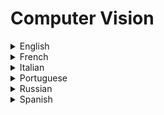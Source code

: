 # Computer Vision

<details>
  <summary>English</summary>
  
  ### Materials
- [Wikipedia - Computer Vision](https://en.wikipedia.org/wiki/Computer_vision)
- [History of Computer Vision](https://www.sas.com/en_us/insights/analytics/computer-vision.html)
- [Learn Computer Vision - Kaggle](https://www.kaggle.com/learn/computer-vision)
- [MIT News](https://news.mit.edu/topic/computer-vision)
- [Microsoft Azure](https://azure.microsoft.com/en-us/services/cognitive-services/computer-vision/)
- [Introduction to Computer Vision](https://blog.algorithmia.com/introduction-to-computer-vision/)
- [How to do everything in Computer Vision](https://towardsdatascience.com/how-to-do-everything-in-computer-vision-2b442c469928)
- [The Anciente Secrets of Computer Vision](https://pjreddie.com/courses/computer-vision/)
- [Facebook Research](https://research.fb.com/category/computer-vision/)
- [How Computer Vision Works](https://gumgum.com/what-is-computer-vision)
- [What is Computer Vision?](https://hayo.io/computer-vision/)
- [Computer Vision and Pattern Recognition](https://arxiv.org/list/cs.CV/recent)
- [Computer Vision Labs](https://www.nottingham.ac.uk/research/groups/cvl/recent-publications/recent-publications.aspx)
- [University of Southern California](https://www-bcf.usc.edu/~nevatia/publication.html)
- [Reddit Community](https://www.reddit.com/r/computervision/)
- [ETH Zürich](http://www.vision.ee.ethz.ch/en/)
- [Mitsubishi Laboratories](http://www.merl.com/research/computer-vision)
- [Analytics India](https://www.analyticsindiamag.com/what-is-the-difference-between-computer-vision-and-image-processing/)
- [CSCI 512, Lectures](https://inside.mines.edu/~whoff/courses/EENG512/lectures/)
- [ECE549: Computer Vision](http://slazebni.cs.illinois.edu/spring18/)
- [Computer Vision and Image Analysis](https://www.edx.org/course/computer-vision-image-analysis-3)
- [CVLab@StonyBrook](https://www3.cs.stonybrook.edu/~cvl/pub.html)
- [A Year in Computer Vision](http://www.themtank.org/a-year-in-computer-vision)
- [Computer Vision, CSCI-GA](https://cs.nyu.edu/~fergus/teaching/vision/index.html)
- [University of Freiburg](https://lmb.informatik.uni-freiburg.de/research/research.php)
- [Georgia Tech CS 4476 Fall 2019](https://dellaert.github.io/19F-4476/index.html)
- [CSCI 1430: Introduction to Computer Vision](https://browncsci1430.github.io/webpage/index.html)
- [6.869 Advances in Computer Vision](https://people.csail.mit.edu/torralba/courses/6.869/6.869.computervision.htm)
- [CSCI 1430: Introduction to Computer Vision](https://cs.brown.edu/courses/cs143/)
- [INFOMCV Computer Vision](http://www.cs.uu.nl/docs/vakken/mcv/curriculum.html)
- [CV Online](http://homepages.inf.ed.ac.uk/rbf/CVonline/)
- [Computer Vision Models](http://www.computervisionmodels.com/)
- [Columbia University](http://www.cs.columbia.edu/CAVE/publications/)
- [Center for Research in Computer Vision](http://crcv.ucf.edu/)
- [Prof. Dr. Björn Ommer](https://hci.iwr.uni-heidelberg.de/Staff/bommer/)
- [Computer Vision Courses](http://www.wisdom.weizmann.ac.il/~/vision/courses.html)
- [Vision Stanford](http://vision.stanford.edu/)
- [Princeton Visual AI Lab](https://visualai.princeton.edu/research.html)
- [Vision Lab UMASS](http://vis-www.cs.umass.edu/publications.html)
- [Wolfram Computer Vision](https://reference.wolfram.com/language/guide/ComputerVision.html)
- [16-385 Computer Vision](https://www.cs.cmu.edu/~16385/)
- [Nvidia Comp Vision](https://www.nvidia.com/object/imaging_comp_vision.html)
- [CSE 559A Computer Vision](https://www.cse.wustl.edu/~ayan/courses/cse559a/)
- [IU Computer Vision Lab](http://vision.soic.indiana.edu/publications/)
- [CSE/EE486 Computer Vision I](http://www.cse.psu.edu/~rtc12/CSE486/)
- [Introduction to Computer Vision](http://cecas.clemson.edu/~ahoover/ece431/)
- [Tampere University of Technology](http://vision.cs.tut.fi/publications_by_year)
- [GoCV](https://gocv.io/)
- [Michigan State University](http://cvlab.cse.msu.edu/category/publications.html)
- [IST Austria](http://pub.ist.ac.at/~chl/publications.html)
- [Computational Vision Caltech](http://www.vision.caltech.edu/publications/publications.html)
- [OpenCV](https://opencv.org/)
- [PyImageSearch](https://www.pyimagesearch.com/)
- [Kaggle Computer Vision](https://www.kaggle.com/dansbecker/intro-to-deep-learning-and-computer-vision)
- [J G Daugman Lectures](https://www.cl.cam.ac.uk/teaching/0809/CompVision/CompVisNotes.pdf)
- [CS 131 Lectures](http://vision.stanford.edu/teaching/cs131_fall1617/lectures/)
- [Fundamentals of Computer Vision](http://crcv.ucf.edu/gauss/BOOK.PDF)
- [COMP 4900C: Introduction to Computer Vision](https://people.scs.carleton.ca/~c_shu/Courses/comp4900d/)
- [CSE 455 Lectures](https://courses.cs.washington.edu/courses/cse455/09wi/Lects/)
- [An Introduction to Computer Vision](http://users.eecs.northwestern.edu/~yingwu/teaching/EECS432/Notes/intro.pdf)
- [Handbook of Computer Vision Algorithms](https://www.cise.ufl.edu/~jnw/CVAIIA/handbook-chap1.pdf)
- [CS Toronto](https://www.cs.toronto.edu/~urtasun/courses/CV/lecture01.pdf)
- [Handbook of Computer Vision and Applications](https://pdfs.semanticscholar.org/fbe6/319a23088de50031918d2161050c05137737.pdf)
- [Computer Vision: Algorithms and Applications](http://szeliski.org/Book/drafts/SzeliskiBook_20100903_draft.pdf)
- [Computer Vision A Modern Approach](http://cmuems.com/excap/readings/forsyth-ponce-computer-vision-a-modern-approach.pdf)
- [Programming Computer Vision with Python](http://programmingcomputervision.com/downloads/ProgrammingComputerVision_CCdraft.pdf)
- [Computer Vision: Evolution and Promise](https://cds.cern.ch/record/400313/files/p21.pdf)
- [Computer Vision Book](http://nana.lecturer.pens.ac.id/index_files/referensi/computer_vision/Computer%20Vision.pdf)
- [A Year in Computer Vision](http://www.themtank.org/pdfs/AYearofComputerVisionPDF.pdf)
- [Machine Learning in Computer Vision](https://www.cs.princeton.edu/courses/archive/spr07/cos424/lectures/li-guest-lecture.pdf)
- [Introduction to Machine Vision](https://www.assemblymag.com/ext/resources/White_Papers/Sep16/Introduction-to-Machine-Vision.pdf)
- [Computer Vision for Autonomous Navigation](https://www.ri.cmu.edu/pub_files/pub3/hebert_martial_1988_3/hebert_martial_1988_3.pdf)
- [Augmented Reality Meets Computer Vision](http://www.cvlibs.net/publications/Alhaija2018IJCV.pdf)
- [The Fundamentals of Machine Vision](https://www.visiononline.org/userAssets/aiaUploads/file/T1-The-Fundamentals-of-Machine-Vision.pdf)
- [Introduction to Computer Vision](https://people.cs.umass.edu/~elm/Teaching/Docs/IntroCV_1_19_11.pdf)
- [Deep Learning in Computer Vision](http://www.scs.ryerson.ca/~kosta/DLinCV/DLinCV.html)
- [Structured Learning and Prediction in CV](https://pub.ist.ac.at/~chl/papers/nowozin-fnt2011.pdf)
- [Computer Vision for Fruit Harvesting Robots](http://citeseerx.ist.psu.edu/viewdoc/download?doi=10.1.1.298.2555&amp;rep=rep1&amp;type=pdf)
- [An Invitation to 3-D Vision](https://www.eecis.udel.edu/~cer/arv/readings/old_mkss.pdf)
- [Geometric Modeling for Computer Vision](https://apps.dtic.mil/dtic/tr/fulltext/u2/a002261.pdf)
- [Introduction to CV](https://filebox.ece.vt.edu/~jbhuang/teaching/ece5554-4554/fa16/lectures/Lecture_01_Introduction.pdf)
- [Face Recognition Using Eigenfaces](https://www.cs.ucsb.edu/~mturk/Papers/mturk-CVPR91.pdf)
- [Tracking Natural Events Through Social Media and CV](http://vision.soic.indiana.edu/papers/tracking2016mm.pdf)
- [Learning OpenCV](http://www-cs.ccny.cuny.edu/~wolberg/capstone/opencv/LearningOpenCV.pdf)
- [Mastering OpenCV](https://www.cs.ccu.edu.tw/~damon/photo/,OpenCV/,Mastering_OpenCV.pdf)
- [IIT Madras](http://www.cse.iitm.ac.in/~vplab/courses.html)
- [Stanford CV Course](https://www.youtube.com/watch?v=vT1JzLTH4G4&amp;list=PLf7L7Kg8_FNxHATtLwDceyh72QQL9pvpQ)
- [CS231n](https://www.youtube.com/playlist?list=PLkt2uSq6rBVctENoVBg1TpCC7OQi31AlC)
- [OpenCV Python Tutorials](https://www.youtube.com/watch?v=qCR2Weh64h4&list=PLzMcBGfZo4-lUA8uGjeXhBUUzPYc6vZRn&ab_channel=TechWithTim)
- [Advanced Computer Vision with Python](https://www.youtube.com/watch?v=01sAkU_NvOY)
- [Deploying a Deep Learning Model on Web and Mobile Applications Using TensorFlow](https://www.manning.com/liveproject/deploying-a-deep-learning-model-on-web-and-mobile-applications-using-tensorflow) 
</details>

<details>
  <summary>French</summary>
  
  ### Materials
- [Vision par Ordinateur](http://devernay.free.fr/cours/vision/pdf/vision1_intro.pdf)
- [Vision par Ordinateur Slides](https://www.lirmm.fr/~wpuech/enseignement/DUT_info/VISION.pdf)
- [Vision par Ordinateur: Outils Fondamentaux](http://perception.inrialpes.fr/~Horaud/livre-fichiersPS/VO-HoraudMonga.pdf)
- [Fondements de la Vision par Ordinateur](http://info.usherbrooke.ca/ogodin/enseignement/imn459/chapitres/)
- [Recherches en Vision par Ordinateur](https://tel.archives-ouvertes.fr/tel-00080457/file/hdr_soumis.pdf)
- [Introduction à la Vision par Ordinateur](https://www.jcourtois.fr/uploads/report/Rapport_vision_par_ordinateur.pdf)
- [Traitement d'images et Vision](https://www-lisic.univ-littoral.fr/~porebski/Vision%20et%20Traitement%20d%27images.pdf)
- [Informatique Visuelle](https://team.inria.fr/steep/files/2015/03/c1_introduction_pretraitement_4pp.pdf)
- [Interprétation et Vision Cognitive](http://wcours.gel.ulaval.ca/2015/a/GIF7002/default/5notes/diapositives/pdf_A15/lectures%20supplementaires/C01b.pdf)
- [Vision par Ordinateur Introduction](https://www.iro.umontreal.ca/~roys/ift6145/intro-2x2.pdf)
- [Introduction à la Vision Par Ordinateur](http://www.isir.upmc.fr/UserFiles/File/Sio/Vision%20-%20MIS/Intro_Vision.pdf)
- [Vision par Ordinateur Project](http://stephane.ayache.perso.luminy.univ-amu.fr/zoom/cours/Cours/Deep/projet-vision.pdf)
</details>

<details>
  <summary>Italian</summary>
  
  ### Materials
- [Visione Artificiale](http://www.dsi.unive.it/~pelillo/Didattica/Old%20Stuff/VisioneArtificiale/Slide/Lezione%201.pdf)
- [Corso di Visione Artificiale](http://www.dsi.unive.it/~srotabul/files/vision/2010-2011/Visione-01-Introduzione.pdf)
- [La Visione Artificiale](https://vision.unipv.it/corsi/VisioneArtificiale/lucidi/VA-02.pdf)
- [La Visione Artificiale: Stato Dell'arte](http://services.area.trieste.it/docs/pubblicazioni/fusco.pdf)
- [Visione Artificiale](http://imagelab.ing.unimore.it/imagelab/pdf/accademiascienze_2010.pdf)
- [Materiale Luigi](http://unina.stidue.net/Elaborazione%20di%20Segnali%20Multimediali/Materiale/Luigi%20Di%20Stefano/)
- [Università Degli Studi di Parma](http://www.cs.unipr.it/Informatica/Tesi/Fabio_Sozzi_20090422.pdf)
</details>

<details>
  <summary>Portuguese</summary>
  
  ### Materials
- [O que é Visão Computacional](http://datascienceacademy.com.br/blog/o-que-e-visao-computacional/)
- [Prof. Suzana Mota](http://suzanamota.com/category/visao-computacional/)
- [Visão Computacional, INF2604](https://webserver2.tecgraf.puc-rio.br/~mgattass/ra/trb09/Guilherme/)
- [Visão Computacional UFBA](http://homes.dcc.ufba.br/~luizromario/Apresenta%C3%A7%C3%A3o%20de%20IA/Artigo%20(final).pdf)
- [Introdução a Visão Computacional](http://nca.ufma.br/~geraldo/vc/1.introducao.pdf)
- [Inteligência Artificial aplicada à Visão Computacional](http://www.inf.ufsc.br/~aldo.vw/visao/ia.html)
- [Visão Computacional UFPE](http://www.cin.ufpe.br/~cabm/visao/)
- [Aprenda Visão Computacional](https://medium.com/@suzana.svm/aprenda-vis%C3%A3o-computacional-a23010b58a2d)
- [OpenCV: Uma breve introdução à visão computacional](https://blog.cedrotech.com/opencv-uma-breve-introducao-visao-computacional-com-python/)
- [Métodos de visão computacional aplicáveis à ciência forense](http://repositorio.unicamp.br/jspui/handle/REPOSIP/275672)
- [Universidade Federal de Uberlândia](https://repositorio.ufu.br/handle/123456789/22130)
- [Introdução à Visão Computacional](https://www.embrapa.br/busca-de-publicacoes/-/publicacao/921243/introducao-a-visao-computacional-e-ao-processamento-de-imagens-com-opencv-modulo-i---processamento-de-imagens)
- [Técnicas de Visão Computacional](http://www.xbot.com.br/wp-content/uploads/2012/10/Disserta%C3%A7%C3%A3o_Guilherme_V4_revisado_pos_defesa-2_corrigido_final.pdf)
- [Etapas de um Sistemão de Visão Computacional](http://www.gpec.ucdb.br/pistori/apresentacoes/etapasVisaoComputacional.pdf)
- [Tópicos em Visão Computacional](http://www.gpec.ucdb.br/pistori/apresentacoes/tutorialVCPortugues.pdf)
- [Introdução a Visão Computacional com Python](http://professor.luzerna.ifc.edu.br/ricardo-antonello/wp-content/uploads/sites/8/2017/02/Livro-Introdu%C3%A7%C3%A3o-a-Vis%C3%A3o-Computacional-com-Python-e-OpenCV.pdf)
- [Visão Computacional Desafios e Oportunidades](https://www.ic.unicamp.br/~rocha/teaching/2012s1/mc949/aulas/2012-vision-lec-01.pdf)
- [Introdução a Visão Computacional usando OpenCV](https://www.researchgate.net/publication/41799461_Tutorial_Introducao_a_Visao_Computacional_usando_OpenCV)
- [Sistema de Visão Computacional](https://www.up.edu.br/blogs/engenharia-da-computacao/wp-content/uploads/sites/6/2015/06/2006.26.pdf)
- [Visão Computacional e Obtenção de Formas](https://www.maxwell.vrac.puc-rio.br/6951/6951_3.PDF)
- [Sistema de Visão Computacional para Classificação](https://www.univates.br/bdu/bitstream/10737/501/1/2013LucasGallon.pdf)
- [Aplicações da Visão Computacional em Biomedicina](https://web.fe.up.pt/~tavares/downloads/publications/comunicacoes/Apresentacao_JT-IIIJorBioengUBI.pdf)
- [Sistema de Visão Computacional para Reconhecimento](http://www.cin.ufpe.br/~tg/2018-1/wro-tg.pdf)
- [Aplicação de Algoritmos de Visão Computacional](https://www.cs.cornell.edu/~hauagge/files/pdf/hauagge_msc.pdf)
- [Visão Computacional e Interface Homem-Máquina](http://livros01.livrosgratis.com.br/cp057727.pdf)
- [Detecção Facial com a Biblioteca OpenCV](https://akiradev.netlify.app/posts/face-detection/)
</details>

<details>
  <summary>Russian</summary>
  
  ### Materials
- [Lektorium TV](https://www.lektorium.tv/course/22847)
- [Computer Vision](http://robocraft.ru/blog/computervision/)
- [MSU](http://teacher.msu.ru/sites/default/files/resursy/%D0%9A%D0%BE%D0%BD%D1%83%D1%88%D0%B8%D0%BD%20%D0%90.%D0%A1.%20%D0%9A%D0%BE%D0%BC%D0%BF%D1%8C%D1%8E%D1%82%D0%B5%D1%80%D0%BD%D0%BE%D0%B5%20%D0%B7%D1%80%D0%B5%D0%BD%D0%B8%D0%B5.pdf)
- [Presentation](http://is.ifmo.ru/news/news_folder/20171209.pdf)
- [Ingularis Lab](https://www.singularis-lab.com/docs/materials/CV.Introdution.pdf)
- [Machinelearning.ru](http://www.machinelearning.ru/wiki/images/7/70/VisilterIDP18.pdf)
</details>

<details>
  <summary>Spanish</summary>
  
  ### Materials
- [Introducción a la visión por Computador](https://www.edx.org/course/introduccion-la-vision-por-computador-uc3mx-isa-1x-0)
- [Visión por Computador](http://www.ehu.eus/ccwintco/uploads/d/d4/PresentacionMundoVirtual.pdf)
- [Visión Computacional](https://ccc.inaoep.mx/~esucar/Libros/vision-sucar-gomez.pdf)
- [Conceptos y Métodos en Visión por Computador](https://intranet.ceautomatica.es/sites/default/files/upload/8/files/ConceptosyMetodosenVxC.pdf)
- [Visión por Computador](http://ocw.uc3m.es/ingenieria-de-sistemas-y-automatica/sistemas-percepcion/material-de-clase-1/libro/capitulo-1.pdf)
- [Visión por Computador Aplicada a Robótica](http://www.alcabot.com/alcabot/seminario2006/SEM06_vision.pdf)
- [Visión por Computador](http://dmery.sitios.ing.uc.cl/Prints/Books/2004-ApuntesVision.pdf)
- [Sistemas de Percepción y Visión por Computador](http://dis.um.es/~alberto/material/percep.pdf)
- [Visión por Computador y Robotica Industrial](http://www.sc.ehu.es/ccwgrrom/transparencias/pdf-vision-1-transparencias/vision-robotica-indust.pdf)
- [Visión por Computador](http://www.dia.fi.upm.es/~lbaumela/vision/Seguimiento.pdf)
- [Identificación, Clasificación y Seguimiento de Objetos](http://ns2.une.edu.py:7004/repositorio/bitstream/handle/123456789/295/08_cantero_alcides.pdf?sequence=1&amp;isAllowed=y)
- [Visión Artificial](http://www.etitudela.com/celula/downloads/visionartificial.pdf)
- [Visión por Computadora](https://eva.fing.edu.uy/pluginfile.php/60246/mod_resource/content/1/computer_vision_v2.pdf)
- [Sistemas de Visión Artificial](http://www.crit.upc.edu/JCEE2011/pdf_ponencies/PDFs/17_11_11/Sistemas%20de%20Vision%20Artificial.pdf)
- [Visión Artificial Avanzada](http://www.uco.es/users/ma1fegan/2011-2012/vision/Temas/Vision-artificial.pdf)
- [Introducción a la Visión Artificial](http://www.sivartsl.com/descargas/artificial.pdf)
- [Tecnicas y Algoritmos Básicos](https://publicaciones.unirioja.es/catalogo/online/VisionArtificial.pdf)
- [Revistas Bolivianas](http://www.revistasbolivianas.org.bo/pdf/rits/n1/n1a46.pdf)
</details>